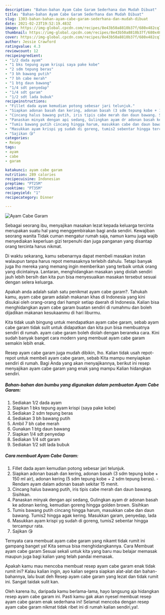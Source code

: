 ```yaml
---
description: "Bahan-bahan Ayam Cabe Garam Sederhana dan Mudah Dibuat"
title: "Bahan-bahan Ayam Cabe Garam Sederhana dan Mudah Dibuat"
slug: 1303-bahan-bahan-ayam-cabe-garam-sederhana-dan-mudah-dibuat
date: 2021-02-23T19:52:19.483Z
image: https://img-global.cpcdn.com/recipes/8e43b50a8810b37f/680x482cq70/ayam-cabe-garam-foto-resep-utama.jpg
thumbnail: https://img-global.cpcdn.com/recipes/8e43b50a8810b37f/680x482cq70/ayam-cabe-garam-foto-resep-utama.jpg
cover: https://img-global.cpcdn.com/recipes/8e43b50a8810b37f/680x482cq70/ayam-cabe-garam-foto-resep-utama.jpg
author: Jessie Crawford
ratingvalue: 4.3
reviewcount: 12
recipeingredient:
- "1/2 dada ayam"
- "1 bks tepung ayam krispi saya pake kobe"
- "2 sdm tepung beras"
- "3 bh bawang putih"
- "7 bh cabe merah"
- "1 btg daun bawang"
- "1/4 sdt penyedap"
- "1/4 sdt garam"
- "1/2 sdt lada bubuk"
recipeinstructions:
- "Fillet dada ayam kemudian potong sebesar jari telunjuk."
- "Siapkan adonan basah dan kering, adonan basah (3 sdm tepung kobe + 150 ml air), adonan kering (5 sdm tepung kobe + 2 sdm tepung beras). Rendam ayam dalam adonan basah sekitar 15 menit."
- "Cincang halus bawang putih, iris tipis cabe merah dan daun bawang. Sisihkan."
- "Panaskan minyak dengan api sedang, Gulingkan ayam dr adonan basah ke adonan kering, kemudian goreng hingga golden brown. Sisihkan"
- "Tumis bawang putih cincang hingga harum, masukkan cabe dan daun bawang. Tumis2 hingga agak kering. Masukkan garam, penyedap, lada"
- "Masukkan ayam krispi yg sudah di goreng, tumis2 sebentar hingga tercampur rata."
- "Sajikan 😘"
categories:
- Resep
tags:
- ayam
- cabe
- garam

katakunci: ayam cabe garam 
nutrition: 289 calories
recipecuisine: Indonesian
preptime: "PT25M"
cooktime: "PT35M"
recipeyield: "1"
recipecategory: Dinner

---
```



![Ayam Cabe Garam](https://img-global.cpcdn.com/recipes/8e43b50a8810b37f/680x482cq70/ayam-cabe-garam-foto-resep-utama.jpg)

Sebagai seorang ibu, menyajikan masakan lezat kepada keluarga tercinta merupakan suatu hal yang menggembirakan bagi anda sendiri. Kewajiban seorang  wanita Tidak cuman mengatur rumah saja, namun kamu juga wajib menyediakan keperluan gizi terpenuhi dan juga panganan yang disantap orang tercinta harus nikmat.

Di waktu  sekarang, kamu sebenarnya dapat membeli masakan instan walaupun tanpa harus repot memasaknya terlebih dahulu. Tetapi banyak juga lho mereka yang memang ingin memberikan yang terbaik untuk orang yang dicintainya. Lantaran, menghidangkan masakan yang diolah sendiri jauh lebih bersih dan kita pun bisa menyesuaikan masakan tersebut sesuai dengan selera keluarga. 



Apakah anda adalah salah satu penikmat ayam cabe garam?. Tahukah kamu, ayam cabe garam adalah makanan khas di Indonesia yang kini disukai oleh orang-orang dari hampir setiap daerah di Indonesia. Kalian bisa menghidangkan ayam cabe garam buatan sendiri di rumahmu dan boleh dijadikan makanan kesukaanmu di hari liburmu.

Kita tidak usah bingung untuk mendapatkan ayam cabe garam, sebab ayam cabe garam tidak sulit untuk didapatkan dan kita pun bisa membuatnya sendiri di rumah. ayam cabe garam boleh diolah dengan beraneka cara. Kini sudah banyak banget cara modern yang membuat ayam cabe garam semakin lebih enak.

Resep ayam cabe garam juga mudah dibikin, lho. Kalian tidak usah repot-repot untuk membeli ayam cabe garam, sebab Kita mampu menyiapkan sendiri di rumah. Bagi Anda yang akan menyajikannya, berikut ini resep menyajikan ayam cabe garam yang enak yang mampu Kalian hidangkan sendiri.

<!--inarticleads1-->

##### Bahan-bahan dan bumbu yang digunakan dalam pembuatan Ayam Cabe Garam:

1. Sediakan 1/2 dada ayam
1. Siapkan 1 bks tepung ayam krispi (saya pake kobe)
1. Sediakan 2 sdm tepung beras
1. Sediakan 3 bh bawang putih
1. Ambil 7 bh cabe merah
1. Gunakan 1 btg daun bawang
1. Siapkan 1/4 sdt penyedap
1. Sediakan 1/4 sdt garam
1. Sediakan 1/2 sdt lada bubuk




<!--inarticleads2-->

##### Cara membuat Ayam Cabe Garam:

1. Fillet dada ayam kemudian potong sebesar jari telunjuk.
1. Siapkan adonan basah dan kering, adonan basah (3 sdm tepung kobe + 150 ml air), adonan kering (5 sdm tepung kobe + 2 sdm tepung beras). - Rendam ayam dalam adonan basah sekitar 15 menit.
1. Cincang halus bawang putih, iris tipis cabe merah dan daun bawang. Sisihkan.
1. Panaskan minyak dengan api sedang, Gulingkan ayam dr adonan basah ke adonan kering, kemudian goreng hingga golden brown. Sisihkan
1. Tumis bawang putih cincang hingga harum, masukkan cabe dan daun bawang. Tumis2 hingga agak kering. Masukkan garam, penyedap, lada
1. Masukkan ayam krispi yg sudah di goreng, tumis2 sebentar hingga tercampur rata.
1. Sajikan 😘




Ternyata cara membuat ayam cabe garam yang nikamt tidak rumit ini gampang banget ya! Kita semua bisa menghidangkannya. Cara Membuat ayam cabe garam Sesuai sekali untuk kita yang baru mau belajar memasak maupun juga bagi kalian yang telah pandai memasak.

Apakah kamu mau mencoba membuat resep ayam cabe garam enak tidak rumit ini? Kalau kalian ingin, ayo kalian segera siapkan alat-alat dan bahan-bahannya, lalu buat deh Resep ayam cabe garam yang lezat dan tidak rumit ini. Sangat taidak sulit kan. 

Oleh karena itu, daripada kamu berlama-lama, hayo langsung aja hidangkan resep ayam cabe garam ini. Pasti kamu gak akan nyesel membuat resep ayam cabe garam enak sederhana ini! Selamat mencoba dengan resep ayam cabe garam nikmat tidak ribet ini di rumah kalian sendiri,ya!.

